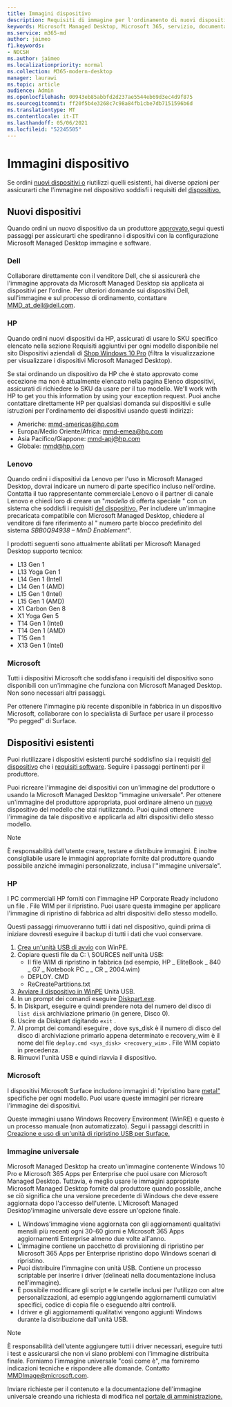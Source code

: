 ```yaml
---
title: Immagini dispositivo
description: Requisiti di immagine per l'ordinamento di nuovi dispositivi o il riutilizzo di dispositivi esistenti
keywords: Microsoft Managed Desktop, Microsoft 365, servizio, documentazione
ms.service: m365-md
author: jaimeo
f1.keywords:
- NOCSH
ms.author: jaimeo
ms.localizationpriority: normal
ms.collection: M365-modern-desktop
manager: laurawi
ms.topic: article
audience: Admin
ms.openlocfilehash: 00943eb85abbfd2d237ae5544eb69d3ec4d9f875
ms.sourcegitcommit: ff20f5b4e3268c7c98a84fb1cbe7db7151596b6d
ms.translationtype: MT
ms.contentlocale: it-IT
ms.lasthandoff: 05/06/2021
ms.locfileid: "52245505"
---
```

# <a name="device-images"></a>Immagini dispositivo


Se ordini [nuovi dispositivi o](#new-devices) riutilizzi quelli esistenti, hai diverse opzioni per assicurarti che l'immagine nel dispositivo soddisfi i requisiti del [dispositivo.](device-requirements.md#check-hardware-requirements) [](#existing-devices)

## <a name="new-devices"></a>Nuovi dispositivi
Quando ordini un nuovo dispositivo da un produttore [approvato,](device-requirements.md#minimum-requirements)segui questi passaggi per assicurarti che spediranno i dispositivi con la configurazione Microsoft Managed Desktop immagine e software.

### <a name="dell"></a>Dell
Collaborare direttamente con il venditore Dell, che si assicurerà che l'immagine approvata da Microsoft Managed Desktop sia applicata ai dispositivi per l'ordine. Per ulteriori domande sui dispositivi Dell, sull'immagine e sul processo di ordinamento, contattare MMD_at_dell@dell.com.

### <a name="hp"></a>HP 
Quando ordini nuovi dispositivi da HP, assicurati di usare lo SKU specifico elencato nella sezione Requisiti aggiuntivi per ogni modello disponibile nel sito Dispositivi aziendali di [Shop Windows 10 Pro](https://www.microsoft.com/windowsforbusiness/view-all-devices) (filtra la visualizzazione per visualizzare i dispositivi Microsoft Managed Desktop).

Se stai ordinando un dispositivo da HP che [](customizing.md) è stato approvato come eccezione ma non è attualmente elencato nella pagina Elenco dispositivi, assicurati di richiedere lo SKU da usare per il tuo modello. We'll work with HP to get you this information by using your exception request. Puoi anche contattare direttamente HP per qualsiasi domanda sui dispositivi e sulle istruzioni per l'ordinamento dei dispositivi usando questi indirizzi:
 
- Americhe: mmd-americas@hp.com
- Europa/Medio Oriente/Africa: mmd-emea@hp.com
- Asia Pacifico/Giappone: mmd-apj@hp.com
- Globale: mmd@hp.com

### <a name="lenovo"></a>Lenovo
Quando ordini i dispositivi da Lenovo per l'uso in Microsoft Managed Desktop, dovrai indicare un numero di parte specifico incluso nell'ordine. Contatta il tuo rappresentante commerciale Lenovo o il partner di canale Lenovo e chiedi loro di creare un "*modello* di offerta speciale " con un sistema che soddisfi i requisiti [del dispositivo.](device-requirements.md#minimum-requirements) Per includere un'immagine precaricata compatibile con Microsoft Managed Desktop, chiedere al venditore di fare riferimento al " numero parte blocco predefinito del sistema *SBB0Q94938 – MmD Enablement*".

I prodotti seguenti sono attualmente abilitati per Microsoft Managed Desktop supporto tecnico:

- L13 Gen 1
- L13 Yoga Gen 1
- L14 Gen 1 (Intel)
- L14 Gen 1 (AMD)
- L15 Gen 1 (Intel)
- L15 Gen 1 (AMD)
- X1 Carbon Gen 8
- X1 Yoga Gen 5
- T14 Gen 1 (Intel)
- T14 Gen 1 (AMD)
- T15 Gen 1
- X13 Gen 1 (Intel)


### <a name="microsoft"></a>Microsoft
Tutti i dispositivi Microsoft che soddisfano i requisiti del dispositivo sono disponibili con un'immagine che funziona con Microsoft Managed Desktop. Non sono necessari altri passaggi.

Per ottenere l'immagine più recente disponibile in fabbrica in un dispositivo Microsoft, collaborare con lo specialista di Surface per usare il processo "Po pegged" di Surface.

## <a name="existing-devices"></a>Dispositivi esistenti

Puoi riutilizzare i dispositivi esistenti purché soddisfino sia i requisiti  [del dispositivo](device-requirements.md#minimum-requirements) che i [requisiti software](device-requirements.md#installed-software). Seguire i passaggi pertinenti per il produttore.

Puoi ricreare l'immagine dei dispositivi con un'immagine del produttore o usando la Microsoft Managed Desktop "immagine universale". Per ottenere un'immagine del produttore appropriata, puoi ordinare almeno un [nuovo](#new-devices) dispositivo del modello che stai riutilizzando. Puoi quindi ottenere l'immagine da tale dispositivo e applicarla ad altri dispositivi dello stesso modello.

> [!NOTE]
> È responsabilità dell'utente creare, testare e distribuire immagini. È inoltre consigliabile usare le immagini appropriate fornite dal produttore quando possibile anziché immagini personalizzate, inclusa l'"immagine universale".

### <a name="hp"></a>HP

I PC commerciali HP forniti con l'immagine HP Corporate Ready includono un file . File WIM per il ripristino. Puoi usare questa immagine per applicare l'immagine di ripristino di fabbrica ad altri dispositivi dello stesso modello.

Questi passaggi rimuoveranno tutti i dati nel dispositivo, quindi prima di iniziare dovresti eseguire il backup di tutti i dati che vuoi conservare.

1. [Crea un'unità USB di avvio](https://docs.microsoft.com/windows-hardware/manufacture/desktop/winpe-create-usb-bootable-drive) con WinPE.
2. Copiare questi file da C: \\ SOURCES nell'unità USB:
    - Il file WIM di ripristino in fabbrica (ad esempio, HP \_ EliteBook \_ 840 \_ G7 \_ Notebook PC \_ \_ CR \_ 2004.wim)
    - DEPLOY. CMD
    - ReCreatePartitions.txt
3. [Avviare il dispositivo in WinPE](https://store.hp.com/us/en/tech-takes/how-to-boot-from-usb-drive-on-windows-10-pcs) Unità USB.
4. In un prompt dei comandi eseguire [Diskpart.exe](https://docs.microsoft.com/windows-server/administration/windows-commands/diskpart#additional-references).
5. In Diskpart, eseguire e quindi prendere nota del numero del disco di `list disk` archiviazione primario (in genere, Disco 0).
6. Uscire da Diskpart digitando `exit` .
7. Al prompt dei comandi eseguire , dove sys_disk è il numero di disco del disco di archiviazione primario appena determinato e recovery_wim è il nome del file `deploy.cmd <sys_disk> <recovery_wim>` .   File WIM copiato in precedenza.
8. Rimuovi l'unità USB e quindi riavvia il dispositivo.

### <a name="microsoft"></a>Microsoft 

I dispositivi Microsoft Surface includono immagini di "ripristino bare [metal"](https://support.microsoft.com/en-us/surfacerecoveryimage) specifiche per ogni modello. Puoi usare queste immagini per ricreare l'immagine dei dispositivi.

Queste immagini usano Windows Recovery Environment (WinRE) e questo è un processo manuale (non automatizzato). Segui i passaggi descritti in [Creazione e uso di un'unità di ripristino USB per Surface.](https://support.microsoft.com/surface/creating-and-using-a-usb-recovery-drive-for-surface-677852e2-ed34-45cb-40ef-398fc7d62c07)


### <a name="universal-image"></a>Immagine universale
Microsoft Managed Desktop ha creato un'immagine contenente Windows 10 Pro e Microsoft 365 Apps per Enterprise che puoi usare con Microsoft Managed Desktop. Tuttavia, è meglio usare le immagini appropriate Microsoft Managed Desktop fornite dal produttore quando possibile, anche se ciò significa che una versione precedente di Windows che deve essere aggiornata dopo l'accesso dell'utente. L'Microsoft Managed Desktop'immagine universale deve essere un'opzione finale.

- L Windows'immagine viene aggiornata con gli aggiornamenti qualitativi mensili più recenti ogni 30-60 giorni e Microsoft 365 Apps aggiornamenti Enterprise almeno due volte all'anno.
- L'immagine contiene un pacchetto di provisioning di ripristino per Microsoft 365 Apps per Enterprise ripristino dopo Windows scenari di ripristino.
- Puoi distribuire l'immagine con unità USB. Contiene un processo scriptable per inserire i driver (delineati nella documentazione inclusa nell'immagine).
- È possibile modificare gli script e le cartelle inclusi per l'utilizzo con altre personalizzazioni, ad esempio aggiungendo aggiornamenti cumulativi specifici, codice di copia file o eseguendo altri controlli.
- I driver e gli aggiornamenti qualitativi vengono aggiunti Windows durante la distribuzione dall'unità USB.

> [!NOTE]
> È responsabilità dell'utente aggiungere tutti i driver necessari, eseguire tutti i test e assicurarsi che non vi siano problemi con l'immagine distribuita finale. Forniamo l'immagine universale "così come è", ma forniremo indicazioni tecniche e rispondere alle domande. Contatto MMDImage@microsoft.com.

Inviare richieste per il contenuto e la documentazione dell'immagine universale creando una richiesta di modifica nel [portale di amministrazione.](../get-started/access-admin-portal.md)



